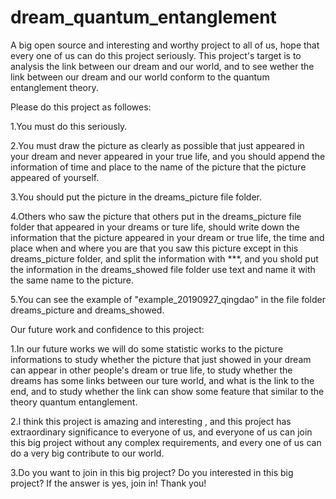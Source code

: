 # dream_quantum_entanglement
A big open source and interesting and worthy project to all of us, hope that every one of us can do this project seriously. This project's target is to analysis the link between our dream and our world, and to see wether the link between our dream and our world conform to the quantum entanglement theory.

Please do this project as followes:

1.You must do this seriously.

2.You must draw the picture as clearly as possible that just appeared in your dream and never appeared in your true life, and you should append the information of  time and place to the name of the picture that the picture appeared of yourself.

3.You should put the picture in the dreams_picture file folder.

4.Others who saw the picture that others put in the dreams_picture file folder that appeared in your dreams or ture life, should write down the information that the picture appeared in your dream or true life, the time and place when and where you are that you saw this picture except in this dreams_picture folder, and split the information with ***, and you shold put the information in the dreams_showed file folder use text and name it with the same name to the picture.

5.You can see the example of "example_20190927_qingdao" in the file folder dreams_picture and dreams_showed.

Our future work and confidence to this project:

1.In our future works we will do some statistic works to the picture informations to study whether the picture that just showed in your dream can appear in other people's dream or true life, to study whether the dreams has some links between our ture world, and what is the link to the end, and to study whether the link can show some feature that similar to the theory quantum entanglement.

2.I think this project is amazing and interesting , and this project has extraordinary significance to everyone of us, and everyone of us can join this big project without any complex requirements, and every one of us can do a very big contribute to our world.

3.Do you want to join in this big project? Do you interested in this big project? If the answer is yes, join in! Thank you!
